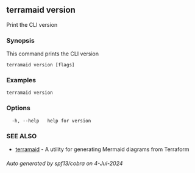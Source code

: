 ## terramaid version

Print the CLI version

### Synopsis

This command prints the CLI version

```
terramaid version [flags]
```

### Examples

```
terramaid version
```

### Options

```
  -h, --help   help for version
```

### SEE ALSO

* [terramaid](terramaid.md)	 - A utility for generating Mermaid diagrams from Terraform

###### Auto generated by spf13/cobra on 4-Jul-2024
